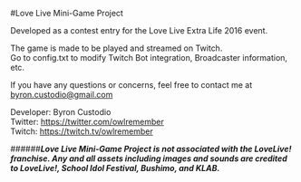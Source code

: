 #Love Live Mini-Game Project

Developed as a contest entry for the Love Live Extra Life 2016 event.

The game is made to be played and streamed on Twitch.  
Go to config.txt to modify Twitch Bot integration, Broadcaster information, etc.

If you have any questions or concerns, feel free to contact me at  
byron.custodio@gmail.com

Developer: Byron Custodio  
Twitter: https://twitter.com/owlremember  
Twitch: https://twitch.tv/owlremember

######***Love Live Mini-Game Project is not associated with the LoveLive! franchise. Any and all assets including images and sounds are credited to LoveLive!, School Idol Festival, Bushimo, and KLAB.***
